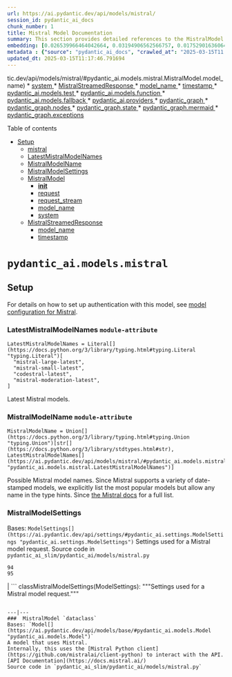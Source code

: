 ```yaml
---
url: https://ai.pydantic.dev/api/models/mistral/
session_id: pydantic_ai_docs
chunk_number: 1
title: Mistral Model Documentation
summary: This section provides detailed references to the MistralModel and MistralStreamedResponse classes, including their attributes such as model_name and system. It includes links to additional related models and providers.
embedding: [0.026539966464042664, 0.03194906562566757, 0.017529016360640526, -0.039253875613212585, 0.023734314367175102, 0.027626842260360718, -0.040618788450956345, -0.036448221653699875, -0.034653615206480026, 0.012903478927910328, -0.013522745110094547, -0.027980707585811615, -0.00446756137534976, -0.032580967992544174, -0.0030347188003361225, 0.020334670320153236, -0.023671124130487442, 0.04337389022111893, 0.005936738103628159, 0.04822691157460213, 0.06592022627592087, 0.004976243712007999, -0.0087202750146389, -0.00040441856253892183, 0.0061357878148555756, -0.003093170002102852, -0.020827556028962135, 0.05459650233387947, -0.009440645575523376, 0.031114952638745308, 0.034653615206480026, -0.01717515103518963, -0.014230477623641491, 0.015797600150108337, 0.008233709260821342, 0.0043854136019945145, 0.0038356571458280087, 0.012492741458117962, -0.0378384105861187, 0.056365836411714554, -0.008398003876209259, -0.05398987606167793, -0.0374845452606678, -0.009826106950640678, -0.042059529572725296, 0.012404275126755238, 0.03505803272128105, 0.05505147576332092, 0.0211687833070755, 0.03637239336967468, -0.062381561845541, -0.0030283997766673565, -0.04865660518407822, -0.018957119435071945, 0.0595000796020031, -0.010881386697292328, -0.014748639427125454, 0.004161087796092033, 0.024555789306759834, -0.05434374138712883, -0.007930395193397999, 0.0025291957426816225, -0.013510107062757015, -0.009004632011055946, 0.01569649577140808, -0.026565242558717728, -0.055506445467472076, 0.006044161505997181, -0.0044043706730008125, 0.024126093834638596, 0.006976219825446606, 0.004533911123871803, -0.04339916631579399, -0.040871549397706985, -0.016947664320468903, -0.029547831043601036, 0.004277989733964205, 0.08442237228155136, 0.012530655600130558, -0.018438957631587982, -0.015784962102770805, 0.029800591990351677, 0.0032669436186552048, 0.006786648649722338, -0.01194930449128151, -0.044486042112112045, -0.049591824412345886, -0.007260576821863651, -0.03179740905761719, 0.0040062712505459785, -0.01278973650187254, -0.045042116194963455, -0.03556355461478233, 0.02153528854250908, 0.06748734414577484, -0.06339260935783386, 0.0041863638907670975, -0.043980516493320465, 0.012669675052165985, -0.0021010807249695063, -0.002922555897384882, -0.02389860898256302, -0.017086682841181755, 0.026742177084088326, 0.03897583857178688, 0.02091602236032486, 0.02932034432888031, -0.019702766090631485, -0.008391684852540493, 0.03991105407476425, -0.08927539736032486, -0.01329526025801897, 0.058236271142959595, 0.00862548965960741, -0.05050176754593849, -0.02372167631983757, -0.029370896518230438, 0.038874734193086624, -0.01067917700856924, -0.03093801811337471, -0.005835633259266615, 0.010129421018064022, 0.04162983596324921, 0.019841784611344337, 0.028157642111182213, 0.028284022584557533, -0.0034217601642012596, -0.023329894989728928, -0.06586967408657074, -0.005968333221971989, -0.014900295995175838, 0.0024786433205008507, 0.011835562065243721, -0.038065895438194275, 0.0043822540901601315, 0.020069271326065063, -0.027096042409539223, 0.030230287462472916, -0.006037842482328415, -0.003371207742020488, 0.0007460416527464986, -0.018211472779512405, -0.02316560037434101, 0.009213159792125225, -0.01188611425459385, 0.009718683548271656, 0.004252713639289141, -0.016467418521642685, -0.01071077212691307, 0.015608028508722782, 0.013156240805983543, 0.02595861628651619, 0.019765956327319145, 0.01774386316537857, -0.021863877773284912, -0.01980387046933174, 0.022887561470270157, 0.008499108254909515, -0.012467465363442898, -0.030356667935848236, -0.006277965847402811, 0.019197242334485054, -0.01491293404251337, -0.020435774698853493, -0.00659707747399807, -0.02521296963095665, -0.0607638880610466, -0.01064758189022541, -0.04392996430397034, -0.08189475536346436, 0.012271575629711151, 0.020524241030216217, -0.042362842708826065, -0.009175245650112629, 0.028031259775161743, -0.012568570673465729, -0.08523120731115341, -0.03677681088447571, -0.029522554948925972, -0.03205017000436783, -0.012164151296019554, 0.011254210025072098, -0.03761092573404312, -0.05707356706261635, -0.010514882393181324, -0.0021200377959758043, -0.02041049860417843, 0.0355888307094574, 0.019450005143880844, 0.05252385884523392, 0.05080508068203926, 0.014154649339616299, 0.003206912660971284, 0.016783369705080986, -0.03639766946434975, 0.018641168251633644, -0.00012568965030368418, 0.021067678928375244, 0.03318759799003601, 0.03766147792339325, 0.00923843588680029, 0.0206758975982666, 0.00470136571675539, -0.042666155844926834, 0.006009406875818968, -0.008846655488014221, -0.05965173617005348, 0.005194250959903002, -0.04835329204797745, 0.02066325955092907, 0.008612851612269878, -0.03349091112613678, -0.006748734507709742, 0.005952535662800074, -0.0026808525435626507, 0.025756405666470528, -0.07294699549674988, -0.006170542445033789, 0.026994938030838966, 0.03156992420554161, -0.029219239950180054, 0.0733514130115509, 0.008442237041890621, -0.02987642027437687, -0.0018388405442237854, 0.009674450382590294, 0.028157642111182213, -0.041933149099349976, 0.009194202721118927, -0.007298490963876247, 0.013383726589381695, 0.004770874977111816, -0.013434278778731823, -0.014672810211777687, 0.0011698122834786773, -0.04825218766927719, -0.02104240283370018, 0.009055184200406075, 0.03718123212456703, -0.030407220125198364, -0.008195795118808746, 0.007993585430085659, -0.0015568534145131707, 0.05085563287138939, 0.0001482999650761485, 0.008398003876209259, -0.002732984721660614, -0.06556636095046997, 0.037686754018068314, 0.020258842036128044, 0.0882643461227417, 0.004268511198461056, 0.010887705720961094, -0.01885601505637169, -0.015797600150108337, -0.0011042521800845861, -0.05323159322142601, -0.009333222173154354, -0.05186668038368225, -0.00977555476129055, -0.012221023440361023, -0.0073174480348825455, -0.05297882854938507, 0.014963486231863499, -0.032454587519168854, -0.0224705059081316, -0.011601757258176804, -0.011026724241673946, -0.013143602758646011, -0.0837651938199997, -0.012713908217847347, 0.009320584125816822, 0.026742177084088326, 0.014660172164440155, 0.007475424092262983, 0.02034730836749077, 0.014205201528966427, 0.016454780474305153, 0.019829146564006805, 0.03965829312801361, 0.028612611815333366, 0.018148282542824745, 0.022558972239494324, 0.03568993881344795, -0.010508563369512558, 0.06137051433324814, 0.055506445467472076, 0.007368000224232674, 0.005494405049830675, -0.0017298371531069279, -0.0018957119900733232, 0.010192611254751682, 0.012044089846313, -0.03710540011525154, 0.04003743454813957, -0.03144354373216629, 0.027652118355035782, 0.004123173654079437, 0.0036871598567813635, -0.0009012530790641904, 0.060157258063554764, -0.013927163556218147, -0.014053544960916042, -0.029851144179701805, -0.006461217999458313, 0.026969661936163902, 0.023064495995640755, -0.0355888307094574, 0.010110463947057724, -0.029851144179701805, -0.0038798905443400145, -0.01749110221862793, -0.02384805679321289, -0.021825963631272316, -0.010565434582531452, -0.011892433278262615, -0.00321323168464005, 0.02702021412551403, 0.06288708746433258, -0.0018751750467345119, -0.04200897738337517, -0.02047368884086609, 0.024934930726885796, 0.008991993963718414, -0.004372775554656982, -0.009649173356592655, -0.05103256553411484, -0.042666155844926834, -0.014281029812991619, -0.016025085002183914, 0.005197410471737385, -0.03735816478729248, -0.022697990760207176, 0.013396364636719227, 0.020840194076299667, -0.01606299914419651, -0.033035941421985626, 0.03715595602989197, -0.012113599106669426, 0.04347499459981918, -0.0336172915995121, -0.032833732664585114, -0.014938210137188435, -0.011342676356434822, -0.04633120074868202, -0.045926783233881, -0.01151329092681408, 0.0219776201993227, 0.028587335720658302, 0.03917804732918739, -0.019652213901281357, 0.0077281855046749115, 0.0009849803755059838, -0.00784824788570404, -0.08083315938711166, 0.028789546340703964, 0.03394588083028793, 0.01329526025801897, -0.03490637615323067, 0.020941298454999924, -0.06384757906198502, 0.021649030968546867, -0.04992041364312172, -0.042994748800992966, 0.01974068023264408, -0.01145641878247261, -0.019955527037382126, 0.0008759768679738045, -0.03877362981438637, -0.045977335423231125, -0.011153105646371841, -0.0006496763089671731, -0.003491269424557686, 0.010571753606200218, 0.02975003980100155, -0.0526755154132843, -0.020208289846777916, 0.013775506988167763, 0.02402498945593834, 0.013055136427283287, 0.048403844237327576, -0.003475471865385771, -0.00011334777809679508, -0.01669490337371826, 0.04251449927687645, -0.017162512987852097, -0.018502147868275642, 0.020157737657427788, -0.003210072172805667, 0.055000923573970795, -0.01979123242199421, -0.002210084116086364, 0.005794559605419636, -0.0021879675332456827, 0.0007381428149528801, 0.016897112131118774, -0.0011603336315602064, 0.01685919798910618, 0.055000923573970795, 0.008170518092811108, 0.03561410680413246, -0.028562059625983238, -0.02533935010433197, 0.020688535645604134, 0.012562250718474388, -0.007494381163269281, 0.03210072219371796, 0.015469009056687355, 0.013472192920744419, 0.013156240805983543, 0.025857511907815933, -0.03624601289629936, 0.027677394449710846, -0.003503907471895218, -0.026565242558717728, -0.04443548992276192, 0.02551628276705742, 0.020764365792274475, 0.04302002489566803, 0.03106440044939518, -0.0059272595681250095, -0.06940833479166031, -0.01630312204360962, -0.008423279970884323, -0.04936433956027031, 0.052321650087833405, 0.05944952741265297, -0.07886161655187607, 0.008075732737779617, -0.042792536318302155, 0.009314265102148056, -0.025743767619132996, 0.046912550926208496, -0.015608028508722782, 0.00656548235565424, -0.025983892381191254, -0.028663164004683495, 0.03101384826004505, -0.01291611697524786, -0.02638830989599228, 0.0433233380317688, 0.005876706913113594, -0.02502339705824852, 0.06592022627592087, -0.027778498828411102, 0.013990353792905807, 0.011961942538619041, -0.04162983596324921, 0.0013609632151201367, -0.029522554948925972, 0.0041768853552639484, 0.03907694295048714, -0.017086682841181755, -0.004107376094907522, 0.019753318279981613, -0.020524241030216217, 0.12263992428779602, 0.022571610286831856, 0.04451131820678711, -0.03639766946434975, 0.03480527177453041, 0.036144908517599106, -0.01848950982093811, -0.0008104168809950352, -0.012284213677048683, -0.014988762326538563, 0.03273262456059456, -0.021927068009972572, 0.00048301159404218197, -0.039986882358789444, 0.031595200300216675, -0.043677203357219696, 0.005099465139210224, 0.015658581629395485, 0.0035449813585728407, -0.03498220443725586, 0.009649173356592655, 0.007993585430085659, 0.052624963223934174, 0.03897583857178688, 0.0229633916169405, 0.00013072513684164733, -0.005052072461694479, 0.03723178431391716, -0.023671124130487442, 0.05439429357647896, 0.005879866424947977, -0.03336453065276146, -0.007418552879244089, -0.005080508068203926, -0.022874923422932625, -0.0036366074346005917, 0.03412281349301338, -0.013105688616633415, 0.05778130143880844, -0.022078724578022957, -0.029118135571479797, 0.005317471921443939, 0.011007767170667648, -0.041806768625974655, 0.006176861468702555, 0.013282621279358864, -0.0014304725918918848, 0.0494401678442955, 0.04650813341140747, 0.016012446954846382, -0.003377526765689254, 0.016732817515730858, -0.011873476207256317, 0.039253875613212585, -0.049035750329494476, 0.011134148575365543, 0.014887657947838306, 0.019525833427906036, 0.023671124130487442, 0.01497612427920103, -0.020069271326065063, 0.02552892081439495, 0.0017882882384583354, 0.0017440549563616514, 0.014799191616475582, -0.02868844009935856, -0.04820163547992706, 0.01942472904920578, -0.01730153150856495, -0.03596797585487366, -0.026666348800063133, -0.04587622731924057, 0.0020679058507084846, -0.013333174400031567, 0.025010759010910988, -0.014407411217689514, -0.020751725882291794, -0.009895616210997105, -0.029370896518230438, 0.013282621279358864, 0.022179828956723213, -0.032454587519168854, -0.017225703224539757, 0.020461050793528557, 0.001057649264112115, 0.0047961510717868805, -0.03412281349301338, 0.027778498828411102, -0.0073174480348825455, 0.028056537732481956, 0.011127829551696777, 0.0019604822155088186, 0.005039434414356947, 0.02838512696325779, 0.03594269976019859, 0.009567026048898697, 0.008840336464345455, -0.041124310344457626, 0.009731321595609188, -0.015367904677987099, -0.002575008664280176, -0.016783369705080986, 0.049035750329494476, 0.027222422882914543, 0.01142482366412878, -0.04537070542573929, 0.013307898305356503, 0.03273262456059456, -0.023380447179079056, 0.0362207368016243, 0.011601757258176804, 0.03480527177453041, -0.010015678592026234, -0.025478368625044823, 0.0071278768591582775, 0.007759781088680029, -0.015519562177360058, -0.0021326758433133364, 0.02010718546807766, -0.01478655356913805, -0.0037819454446434975, -0.010255801491439342, -0.006044161505997181, -0.013990353792905807, -0.027045490220189095, -0.02782905101776123, 0.03371839597821236, 0.0043790945783257484, -0.058489032089710236, 0.005390141159296036, -0.015089866705238819, -0.005456490907818079, -0.014243115670979023, -0.002121617551892996, 0.02770267054438591, -0.01076764427125454, -0.009889297187328339, -0.00013674797082785517, 0.018704358488321304, -0.022925475612282753, 0.06106720119714737, 0.003289060201495886, -0.03654932603240013, 0.014179925434291363, 0.009219478815793991, -0.019412091001868248, -0.011506971903145313, 0.04463769868016243, -0.015051952563226223, 0.00432854238897562, 0.027652118355035782, 0.019450005143880844, -0.02770267054438591, 0.005797719117254019, -0.019904974848031998, 0.020991850644350052, 0.015216248109936714, -0.033642567694187164, -0.01655588485300541, 0.007766100112348795, -0.02402498945593834, 0.014925572089850903, 0.042110081762075424, -0.03548772633075714, -0.013484830968081951, 0.0021990258246660233, 0.032024893909692764, -0.009750278666615486, -0.010217887349426746, -0.018830738961696625, -0.005124741233885288, -0.012151513248682022, -0.05939897522330284, 0.010331629775464535, -0.0008941441192291677, 0.0010797659633681178, 0.049212682992219925, 0.03349091112613678, -0.021067678928375244, -0.004827746655791998, 0.012492741458117962, 0.02416400797665119, -0.012619122862815857, -0.046533409506082535, 0.015367904677987099, 0.04175621643662453, -0.01055279653519392, -0.02719714678823948, 0.045042116194963455, -0.021649030968546867, -0.0026303003542125225, 0.02982586808502674, 0.016391590237617493, -0.0033396126236766577, -0.01611355133354664, -0.021181421354413033, 0.008682360872626305, -0.008764508180320263, 0.001612934865988791, -0.030028076842427254, 0.016770731657743454, -0.002281173365190625, -0.035765767097473145, 0.03384477645158768, -0.02932034432888031, -0.0017756501911208034, 0.017010854557156563, -0.026843281462788582, -0.043601375073194504, 0.037686754018068314, 0.011822923086583614, -0.006843520328402519, -0.017162512987852097, -0.004097897559404373, 0.011494333855807781, 0.02196498215198517, 0.028865374624729156, 0.019930250942707062, -0.02825874648988247, 0.011102552525699139, 0.026413585990667343, -0.039253875613212585, -0.029901696369051933, 0.0316457524895668, -0.01575968600809574, 0.04127596691250801, -0.08750606328248978, 0.017099320888519287, 0.0332634262740612, -0.017592206597328186, 0.01612618938088417, 0.03978467360138893, -0.014495877549052238, 0.03225237876176834, 0.030609428882598877, -0.04514322057366371, -0.011241571977734566, -0.017137236893177032, 0.04716531187295914, 0.00014810249558649957, -0.0336172915995121, 0.02881482243537903, 0.029648935422301292, -0.09665603190660477, -0.021522650495171547, 0.01126684807240963, -0.008309537544846535, 0.019993441179394722, -0.010597029700875282, 0.02054951712489128, 0.019374176859855652, 0.01291611697524786, 0.04408162087202072, -0.014824467711150646, -0.03493165224790573, 0.006451739463955164, -0.0035544598940759897, 0.03144354373216629, -0.031974341720342636, -0.00906150322407484, 0.0065275682136416435, 0.08356298506259918, -0.019336262717843056, 0.009971444495022297, 0.0038293381221592426, 0.03579104319214821, -0.015923980623483658, 0.04400579258799553, 0.015961894765496254, 0.0007420922629535198, -0.009927211329340935, 0.03566465899348259, -0.004900415427982807, -0.01898239552974701, -0.008164199069142342, -0.01960166171193123, -0.0025481528136879206, 0.004161087796092033, -0.0107423672452569, 0.011399547569453716, -0.037636201828718185, 0.03182268515229225, -0.007557571865618229, 0.015026676468551159, -0.0003797347890213132, 0.002473904052749276, -0.04127596691250801, -0.017099320888519287, 0.017149874940514565, 0.004154768772423267, -0.011469056829810143, 0.048909369856119156, -0.022735904902219772, -0.0069319866597652435, -0.005507043097168207, 0.008783465251326561, 0.014950848184525967, 0.005750326439738274, -0.012713908217847347, -0.034577786922454834, 0.016416866332292557, -0.019765956327319145, -0.07476688176393509, 0.030230287462472916, 0.015469009056687355, 0.021876515820622444, -0.011563843116164207, 0.035765767097473145, -0.029497278854250908, -0.029497278854250908, 0.0028609451837837696, 0.03978467360138893, 0.02559211105108261, -0.03217655047774315, -0.0177944153547287, -0.03480527177453041, 0.0032637841068208218, 0.019020309671759605, 0.021257249638438225, 0.010634943842887878, 0.03536134585738182, 0.021269887685775757, 0.006246370729058981, 0.006774010602384806, 0.03129188343882561, -0.025731129571795464, 0.0020442092791199684, -0.026236653327941895, 0.02415136992931366, 0.00946592167019844, -0.03639766946434975, -0.05211944133043289, -0.038445036858320236, -0.0394560843706131, -0.02097921259701252, -0.001013415982015431, 0.014963486231863499, -0.00022017904848325998, 0.014647534117102623, -0.038697801530361176, 0.026742177084088326, -0.0663246437907219, -0.004941489081829786, 0.01972804218530655, -0.02159847877919674, 0.052877724170684814, -0.005791400093585253, -0.010192611254751682, -0.012360041961073875, 0.019159328192472458, -0.03773730620741844, -0.00865708477795124, 0.012593846768140793, -0.013244707137346268, 0.03611963242292404, 0.028460955247282982, -0.057124119251966476, -0.0077218664810061455, 0.0012827650643885136, 0.03490637615323067, -0.007165791001170874, 0.0013799202861264348, 0.025427816435694695, -0.011778689920902252, 0.011127829551696777, -0.03639766946434975, -0.03960774093866348, 0.0237722285091877, 0.001695082406513393, 0.025250883772969246, 0.032783180475234985, -0.041478175669908524, -0.0022953911684453487, -0.04425855353474617, 0.026160825043916702, 0.011987218633294106, 0.04779721796512604, 0.019032947719097137, -0.0023949160240590572, -0.0018167239613831043, -0.03574049100279808, 0.009358498267829418, -0.0036966383922845125, 0.02248314395546913, 0.042489223182201385, 0.027045490220189095, 0.0009075721027329564, -0.031468819826841354, 0.007639719173312187, -0.01173445675522089, 0.005604988429695368, -0.022243021056056023, 0.03154464811086655, 0.005077348556369543, 0.015481648035347462, 0.037888962775468826, 0.00949751678854227, -0.07977155596017838, 0.0001749584189383313, -0.033592015504837036, 0.027171870693564415, 0.010224206373095512, 0.008195795118808746, 0.005112103186547756, 0.003102648537606001, -0.014066183008253574, -0.0020347307436168194, -0.009573345072567463, -0.01376286894083023, 0.006856158375740051, -0.011254210025072098, -0.0006172911962494254, 0.013952439650893211, 6.646099336649058e-06, -0.00029738980811089277, -0.01272654626518488, 0.010843472555279732, 0.005962014198303223, 0.033971156924963, -0.013067774474620819, 0.001230633002705872, 0.031974341720342636, -0.007671314291656017, 0.012530655600130558, -0.013573297299444675, -0.022697990760207176, -0.009352179244160652, 0.009213159792125225, -0.06182548403739929, 0.055000923573970795, 0.023860694840550423, 0.018641168251633644, -0.0073427241295576096, 0.01055279653519392, -0.02671690098941326, -0.04438493400812149, -0.01213887520134449, 0.003494428936392069, 0.0006137367454357445, 0.012202066369354725, -0.007469105068594217, -0.006868796423077583, 0.005980971269309521, -0.014243115670979023, 0.04481463134288788, 0.030710533261299133, 0.006609715521335602, 0.004894096404314041, -0.01457170583307743, 0.028359850868582726, 0.03225237876176834, 0.008164199069142342, 0.05323159322142601, 0.028284022584557533, 0.02291283756494522, -0.034451406449079514, -0.026059720665216446, 0.046356476843357086, 0.005797719117254019, -0.025604749098420143, 0.03740871697664261, -0.030533600598573685, -0.004233756568282843, -0.014078821055591106, 0.04021437093615532, 0.0071152388118207455, 0.0007349833031184971, 0.022457867860794067, -0.004736120346933603, -0.001977859530597925, 0.009181564673781395, 0.008473832160234451, 0.05838792771100998, -0.036195460706949234, 0.02894120290875435, -0.039506636559963226, -0.008334813639521599, 0.021573202684521675, 0.01393980160355568, 0.005014158319681883, 0.003595533547922969, -0.03771203011274338, 0.0011397968046367168, 0.04001215845346451, -0.0008151561487466097, -0.022015534341335297, 0.027854327112436295, -0.008328494615852833, -0.021194059401750565, 0.01291611697524786, -0.0013988774735480547, 0.03313704580068588, 0.006350635085254908, -0.020006079226732254, 0.031974341720342636, -0.020625345408916473, 0.006742415484040976, -0.05818571895360947, -0.038065895438194275, 0.005911461543291807, -0.005721890367567539, -0.021029764786362648, 0.00013457580644171685, -0.022647438570857048, -0.019841784611344337, 0.03890001028776169, 0.009889297187328339, -0.020650621503591537, -0.01553220022469759, 0.001019735005684197, 0.02446732297539711, -0.005323790945112705, -0.013560659252107143, 0.027424633502960205, 0.04375303164124489, 0.005295355338603258, 0.0697622001171112, 0.0036081718280911446, -0.008044137619435787, -0.009699726477265358, -0.008707636967301369, -0.011247891001403332, 0.016454780474305153, -0.016720179468393326, 0.03834393247961998, 0.013636487536132336, 0.005219527054578066, 0.0004715583345387131, 0.035639382898807526, -0.021649030968546867, 0.005007839296013117, 0.015431094914674759, 0.03162047639489174, -0.008745551109313965, 0.0019209880847483873, -0.0003090405371040106, -0.029472000896930695, 0.061218857765197754, 0.01217047031968832, -0.008941441774368286, 0.010950895957648754, 0.008391684852540493, 0.009206840768456459, -0.012176789343357086, 0.015102504752576351, -0.019032947719097137, 0.004518113564699888, -0.025010759010910988, -0.0022669555619359016, 0.00629060436040163, 0.016075637191534042, -0.021649030968546867, 0.00023933363263495266, -0.0013230489566922188, -0.03546245023608208, 0.003412281395867467, -0.0099335303530097, -0.021017126739025116, -0.038318656384944916, 0.0004972294555045664, -0.007355362176895142, -0.0206758975982666, -0.020018717274069786, -0.01817355863749981, 0.012202066369354725, 0.02234412543475628, 0.0030647343955934048, -0.023051857948303223, 0.02502339705824852, -0.004300106782466173, -0.02702021412551403, 0.025377264246344566, -0.008985674940049648, -0.027475185692310333, -0.011450099758803844, 0.03710540011525154, -0.016454780474305153, 0.026059720665216446, 0.004265351686626673, 0.007999904453754425, -0.017718587070703506, -0.00308053195476532, 0.018034540116786957, -0.03518441319465637, -0.04835329204797745, 0.03313704580068588, 0.0030441973358392715, 0.00087123760022223, 0.041048482060432434, 0.00021386001026257873, -0.009800830855965614, -0.004875139333307743, 0.021194059401750565, 0.005045753438025713, 0.004758236929774284, 0.023709038272500038, 0.030735809355974197, 0.010003039613366127, 0.006347475573420525, -0.005832473747432232, 0.019829146564006805, 0.01538054272532463, 0.05348435416817665, 0.013459554873406887, 0.012562250718474388, 0.01587342843413353, -0.019500557333230972, -0.012979308143258095, 0.0336172915995121, 0.02868844009935856, 0.005668178666383028, -0.02034730836749077, 0.019323624670505524, -0.004034706857055426, 0.01434422004967928, -0.007671314291656017, -0.010969853028655052, -0.001034742803312838, -0.0323534831404686, -0.03217655047774315, -0.0075196572579443455, -0.02004399523139, -0.019955527037382126, -0.01575968600809574, -0.021775411441922188, 0.03374367207288742, 0.00039967926568351686, -0.004331701900810003, -0.015203610062599182, 0.013244707137346268, -0.025377264246344566, 0.009845064021646976, 0.026034444570541382, 0.005579712335020304, -0.016416866332292557, -0.010622305795550346, -0.0003856589028146118, 0.005993609316647053, -0.002701389603316784, 0.030912742018699646, -0.03642294555902481, 0.0039841546677052975, 0.011690223589539528, 0.008859293535351753, 0.03753509745001793, 0.00395571906119585, 0.02727297507226467, 0.0077092284336686134, -0.04281781241297722, 0.0018104049377143383, 0.005674497690051794, -0.026059720665216446, 0.010944576933979988, -0.0015544837806373835, 0.027626842260360718, -0.032909560948610306, 0.014596981927752495, -0.02415136992931366, -0.00022175880440045148, -0.01136163342744112, 0.00027863014838658273, 0.00046405449393205345, 0.010078868828713894, 0.017908159643411636, -0.007210024632513523, 0.013497469015419483, -0.004107376094907522, -0.009908254258334637, -0.009598621167242527, -0.017326807603240013, 0.011987218633294106, 0.012018813751637936, -0.00852438434958458, -0.020701173692941666, 0.026059720665216446, 0.000590040348470211, 0.0002527615870349109, -0.05252385884523392, 0.0010094665922224522, 0.007077324669808149, -0.031721580773591995, -0.0040062712505459785, -0.029421448707580566, -0.028789546340703964, 0.012221023440361023, 0.0008262144401669502, 0.004350658971816301, 0.022432591766119003, 0.020461050793528557, 0.020637983456254005, -0.03381950035691261, 0.09225798398256302, 0.030786361545324326, -0.005222686566412449, -0.0009739220258779824, -0.0073364051058888435, -0.014622258022427559, -0.0011247891234233975, 0.005285876803100109, -0.03467889130115509, -0.029497278854250908, -0.00304261757992208, 0.0265146903693676, 0.004723482299596071, 0.020461050793528557, 0.029851144179701805, -0.012037770822644234, 0.00825266633182764, -0.008852974511682987, 0.004707684740424156, 0.01899503357708454, 0.01656852290034294, -0.0005971492500975728, 0.005671338178217411, -0.026565242558717728, -0.02066325955092907, -0.011873476207256317, 0.014950848184525967, -0.007690271362662315, 0.01636631228029728, 0.010559115558862686, -0.010318991728127003, -0.011494333855807781, 0.017137236893177032, 0.024618979543447495, -0.01817355863749981, -0.008360089734196663, 0.010047273710370064, -0.008372727781534195, 0.005342748016119003, -0.011096233502030373, 0.03917804732918739, 0.028587335720658302, -0.01089402474462986, -0.006647630129009485, -0.020739087834954262, 0.009010951034724712, 0.0016192540060728788, -0.01917196623980999, -0.011557524092495441, 0.036700982600450516, 0.0091246934607625, 0.013004584237933159, -0.006837201304733753, -0.016164103522896767, -0.0034312386997044086, -0.01804717816412449, 0.00043601373909041286, 0.02297602966427803, -0.006063118577003479, 0.013383726589381695, -0.02982586808502674, 0.0060220449231565, 0.009788192808628082, 0.011165743693709373, 0.0319996178150177, -0.017693310976028442, 0.013813421130180359, 0.0229633916169405, -0.01086242962628603, 0.037888962775468826, -0.012600165791809559, 0.004957286641001701, 0.033971156924963, -0.017642758786678314, -0.002695070579648018, -0.002805653726682067, -0.005257441196590662, -0.012846607714891434, -0.007020453456789255, 0.03852086514234543, -0.002118458040058613, -0.010091506876051426, -0.02128252573311329, 0.024227198213338852, -0.03801534324884415, -0.03801534324884415, 0.00044904675451107323, -0.030205009505152702, -0.028435679152607918, -0.0018862333381548524, 0.05318104103207588, 0.009826106950640678, -0.002023672452196479, -0.006236892193555832, 0.0099335303530097, 0.0362207368016243, 0.014217839576303959, 0.017958711832761765, 0.019690128043293953, 0.020018717274069786, 0.025187693536281586, -0.010123101994395256, -0.01699821650981903, 0.028562059625983238, -0.024808550253510475, 0.01842631958425045, 0.008006223477423191, -0.01685919798910618, -0.0348811000585556, -0.014356858097016811, -0.0046128989197313786, 0.0014281029580160975, -0.008202114142477512, -0.003093170002102852, 0.008638127706944942, -0.013484830968081951, -0.01661907508969307, 0.010047273710370064, -0.02719714678823948, -0.028359850868582726, 0.02335517108440399, 0.0069193486124277115, 0.02086547017097473, -0.029370896518230438, -0.0026871718000620604, -0.00035011430736631155, -0.014192563481628895, 0.009428007528185844, -0.0036271288990974426, -0.002682432299479842, -0.003014181973412633, 0.041983701288700104, -0.01151329092681408, -0.026489414274692535, 0.013042498379945755, 0.0022448389790952206, 0.004375935066491365, 0.0028830619994550943, -0.036574602127075195, 0.025415178388357162, 0.016897112131118774, 0.02353210374712944, -0.006477016024291515, -0.010028316639363766, 0.023443637415766716, -0.010255801491439342, -0.01611355133354664, 0.014609619975090027, 0.0012314228806644678, 0.0227864570915699, -0.01711195893585682, -0.01525416225194931, 0.026236653327941895, -0.014394773170351982, -0.021800687536597252, -0.03268207237124443, 0.0035607789177447557, -0.028233470395207405, -0.00865708477795124, -0.011620714329183102, 0.013055136427283287, 0.011803966015577316, -0.030887465924024582, -0.03786368668079376, 0.00909309834241867, 0.015026676468551159, 0.0032543055713176727, -0.008391684852540493, 0.005895663984119892, 0.00794303324073553, -0.017693310976028442, -0.013813421130180359, 0.013446916826069355, 0.04405634477734566, -0.019348900765180588, 0.005519681144505739, -0.015165695920586586, -0.0007578898221254349, -0.0016698063118383288, -0.0020315712317824364, -0.014066183008253574, -0.001325418590568006, 0.02727297507226467, -0.027374081313610077, -0.02272326685488224, -0.006366432644426823, -0.013636487536132336, 0.0019304666202515364, 0.0019936570897698402, -0.038242828100919724, 0.003276422154158354, -0.0012456406839191914, -0.0032084924168884754, -0.005488086026161909, -0.004846703726798296, 0.0009273191099055111, 0.01737735979259014, -0.0037566691171377897, 0.011241571977734566, -0.030154457315802574, 0.007924076169729233, 0.023115048184990883, 0.009958806447684765, 0.016593798995018005, -0.02752573788166046, 0.008132603950798512, -0.004691887181252241, 0.005671338178217411, -0.0077092284336686134, -0.008366408757865429, -0.045421257615089417, 0.012530655600130558, 0.0039841546677052975, 0.007153152953833342, 0.018881291151046753, -0.010091506876051426, 0.019816508516669273, 0.020322032272815704, 0.01450851559638977, -0.014495877549052238, -0.010021997615695, -0.0022116638720035553, 0.021686945110559464, 0.0009778713574633002, 0.008113646879792213, 0.0007274794625118375, 0.01805981621146202, -0.013105688616633415, 0.0075386143289506435, 0.021636392921209335, 0.014356858097016811, -0.003680840600281954, -0.020284118130803108, -0.025187693536281586, 0.017010854557156563, -0.014824467711150646, -0.008764508180320263, 0.016897112131118774, 0.012284213677048683, -0.028865374624729156, 0.026691624894738197, 0.019260432571172714, -0.0009818208636716008, 0.02470744587481022, -0.002846727380529046, 0.0036081718280911446, -0.0005702933412976563, -0.010363224893808365, -0.012082003988325596, 0.02719714678823948, 0.004723482299596071, 0.019513195380568504, 0.011873476207256317, -0.008240028284490108, 0.014356858097016811, -0.03177213296294212, -0.014281029812991619, 0.032833732664585114, 0.017579568549990654, 0.007165791001170874, -0.0132573451846838, 0.004082099534571171, 0.03652404993772507, -0.009345860220491886, 0.029472000896930695, 0.05373711511492729, -0.04764556139707565, -0.0530293807387352, -0.04451131820678711, -0.013522745110094547, 0.017895521596074104, -0.01704876869916916, -4.566493589663878e-05, -0.009826106950640678, -0.011614395305514336, 0.02995224855840206, -0.0095291119068861, -0.018944481387734413, 0.01612618938088417, -0.01974068023264408, -0.01497612427920103, -0.009958806447684765, -0.009706045500934124, -0.013320536352694035, 0.012707589194178581, 0.027727946639060974, 0.005418576765805483, 0.0030568356160074472, 0.008846655488014221, 0.012126237154006958, 0.046280648559331894, 0.002546573057770729, 0.026615796610713005, -0.028056537732481956, 0.01052120141685009, 0.04145289957523346, -0.0006488864310085773, -0.02153528854250908, -0.024568427354097366, 0.007241619750857353, -0.022824371233582497, -0.015292076393961906, 0.034249197691679, -0.0009075721027329564, -0.00131909956689924, 0.011709180660545826, 0.01818619668483734, 0.010135740041732788, -0.053636010736227036, 0.005364864598959684, 0.007254257798194885, -0.0006196608301252127, 0.010451692156493664, 0.019121414050459862, 0.02714659459888935, 0.009914573282003403, -0.0378384105861187, 0.010034635663032532, 0.0037061169277876616, 0.01170286163687706, 0.011399547569453716, -0.012675994075834751, 0.03154464811086655, -0.008271623402833939, -0.008164199069142342, -0.0031468819361180067, -0.03515913709998131, 0.021130869165062904, 0.010672857984900475, 0.001230633002705872, -0.0023190875072032213, 0.008505427278578281, 0.02752573788166046, -0.010887705720961094, -0.015329990535974503, -0.009004632011055946, -0.01587342843413353, 0.033516187220811844, 0.019892336800694466, 0.003102648537606001, -0.0355888307094574, -0.006622353568673134, -0.0018183037173002958, -0.02825874648988247, -0.015772324055433273, 0.007696590386331081, 0.021396268159151077, -0.014470601454377174, 0.0158228762447834, -0.015304714441299438, 0.03081163763999939, 0.009813468903303146, 0.024239836260676384, -0.03841976076364517, 0.012037770822644234, 0.032454587519168854, -0.007026772480458021, 0.00808837078511715, -0.040922101587057114, -0.009965125471353531, 0.0012377419043332338, 0.006372751668095589, -0.01749110221862793, 0.03131716325879097, -0.01553220022469759, 0.01787024550139904, 0.027551013976335526, -0.008309537544846535, -0.019715404137969017, 0.024985482916235924, -0.0012251038569957018, 0.00886561255902052, 0.05601196736097336, 0.015165695920586586, 0.009213159792125225, 0.023178238421678543, 0.0016555883921682835, -0.0065338872373104095, -0.004085259046405554, 0.0007590746390633285, 0.039304427802562714, -0.012094642035663128, -0.02086547017097473, 0.009276350028812885, -0.010161016136407852, 0.005582871846854687, -0.0022906519006937742, 0.0044075301848351955, -0.0005813516909256577]
metadata : {"source": "pydantic_ai_docs", "crawled_at": "2025-03-15T11:17:46.790179", "url_path": "/api/models/mistral/", "chunk_size": 4929}
updated_dt: 2025-03-15T11:17:46.791694
---
```

tic.dev/api/models/mistral/#pydantic_ai.models.mistral.MistralModel.model_name)
          * [ system  ](https://ai.pydantic.dev/api/models/mistral/#pydantic_ai.models.mistral.MistralModel.system)
        * [ MistralStreamedResponse  ](https://ai.pydantic.dev/api/models/mistral/#pydantic_ai.models.mistral.MistralStreamedResponse)
          * [ model_name  ](https://ai.pydantic.dev/api/models/mistral/#pydantic_ai.models.mistral.MistralStreamedResponse.model_name)
          * [ timestamp  ](https://ai.pydantic.dev/api/models/mistral/#pydantic_ai.models.mistral.MistralStreamedResponse.timestamp)
    * [ pydantic_ai.models.test  ](https://ai.pydantic.dev/api/models/test/)
    * [ pydantic_ai.models.function  ](https://ai.pydantic.dev/api/models/function/)
    * [ pydantic_ai.models.fallback  ](https://ai.pydantic.dev/api/models/fallback/)
    * [ pydantic_ai.providers  ](https://ai.pydantic.dev/api/providers/)
    * [ pydantic_graph  ](https://ai.pydantic.dev/api/pydantic_graph/graph/)
    * [ pydantic_graph.nodes  ](https://ai.pydantic.dev/api/pydantic_graph/nodes/)
    * [ pydantic_graph.state  ](https://ai.pydantic.dev/api/pydantic_graph/state/)
    * [ pydantic_graph.mermaid  ](https://ai.pydantic.dev/api/pydantic_graph/mermaid/)
    * [ pydantic_graph.exceptions  ](https://ai.pydantic.dev/api/pydantic_graph/exceptions/)


Table of contents 
  * [ Setup  ](https://ai.pydantic.dev/api/models/mistral/#setup)
    * [ mistral  ](https://ai.pydantic.dev/api/models/mistral/#pydantic_ai.models.mistral)
    * [ LatestMistralModelNames  ](https://ai.pydantic.dev/api/models/mistral/#pydantic_ai.models.mistral.LatestMistralModelNames)
    * [ MistralModelName  ](https://ai.pydantic.dev/api/models/mistral/#pydantic_ai.models.mistral.MistralModelName)
    * [ MistralModelSettings  ](https://ai.pydantic.dev/api/models/mistral/#pydantic_ai.models.mistral.MistralModelSettings)
    * [ MistralModel  ](https://ai.pydantic.dev/api/models/mistral/#pydantic_ai.models.mistral.MistralModel)
      * [ __init__  ](https://ai.pydantic.dev/api/models/mistral/#pydantic_ai.models.mistral.MistralModel.__init__)
      * [ request  ](https://ai.pydantic.dev/api/models/mistral/#pydantic_ai.models.mistral.MistralModel.request)
      * [ request_stream  ](https://ai.pydantic.dev/api/models/mistral/#pydantic_ai.models.mistral.MistralModel.request_stream)
      * [ model_name  ](https://ai.pydantic.dev/api/models/mistral/#pydantic_ai.models.mistral.MistralModel.model_name)
      * [ system  ](https://ai.pydantic.dev/api/models/mistral/#pydantic_ai.models.mistral.MistralModel.system)
    * [ MistralStreamedResponse  ](https://ai.pydantic.dev/api/models/mistral/#pydantic_ai.models.mistral.MistralStreamedResponse)
      * [ model_name  ](https://ai.pydantic.dev/api/models/mistral/#pydantic_ai.models.mistral.MistralStreamedResponse.model_name)
      * [ timestamp  ](https://ai.pydantic.dev/api/models/mistral/#pydantic_ai.models.mistral.MistralStreamedResponse.timestamp)


# `pydantic_ai.models.mistral`
## Setup
For details on how to set up authentication with this model, see [model configuration for Mistral](https://ai.pydantic.dev/models/#mistral).
###  LatestMistralModelNames `module-attribute`
```
LatestMistralModelNames = Literal[](https://docs.python.org/3/library/typing.html#typing.Literal "typing.Literal")[
  "mistral-large-latest",
  "mistral-small-latest",
  "codestral-latest",
  "mistral-moderation-latest",
]

```

Latest Mistral models.
###  MistralModelName `module-attribute`
```
MistralModelName = Union[](https://docs.python.org/3/library/typing.html#typing.Union "typing.Union")[str[](https://docs.python.org/3/library/stdtypes.html#str), LatestMistralModelNames[](https://ai.pydantic.dev/api/models/mistral/#pydantic_ai.models.mistral.LatestMistralModelNames "pydantic_ai.models.mistral.LatestMistralModelNames")]

```

Possible Mistral model names.
Since Mistral supports a variety of date-stamped models, we explicitly list the most popular models but allow any name in the type hints. Since [the Mistral docs](https://docs.mistral.ai/getting-started/models/models_overview/) for a full list.
###  MistralModelSettings
Bases: `ModelSettings[](https://ai.pydantic.dev/api/settings/#pydantic_ai.settings.ModelSettings "pydantic_ai.settings.ModelSettings")`
Settings used for a Mistral model request.
Source code in `pydantic_ai_slim/pydantic_ai/models/mistral.py`
```
94
95
```
| ```
classMistralModelSettings(ModelSettings):
"""Settings used for a Mistral model request."""

```
  
---|---  
###  MistralModel `dataclass`
Bases: `Model[](https://ai.pydantic.dev/api/models/base/#pydantic_ai.models.Model "pydantic_ai.models.Model")`
A model that uses Mistral.
Internally, this uses the [Mistral Python client](https://github.com/mistralai/client-python) to interact with the API.
[API Documentation](https://docs.mistral.ai/)
Source code in `pydantic_ai_slim/pydantic_ai/models/mistral.py`